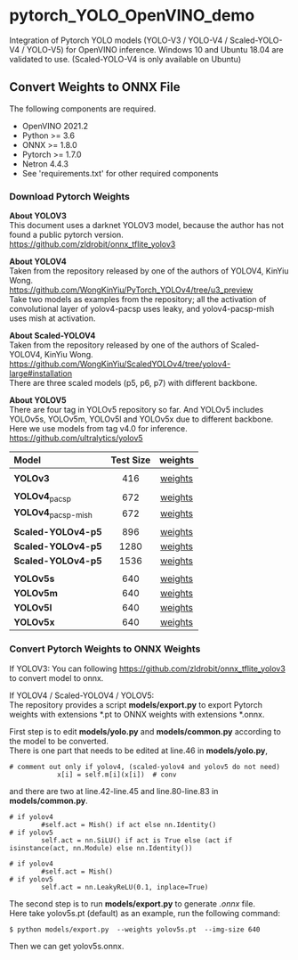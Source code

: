 # pytorch_YOLO_OpenVINO_demo

Integration of Pytorch YOLO models (YOLO-V3 / YOLO-V4 / Scaled-YOLO-V4 / YOLO-V5) for OpenVINO inference.
Windows 10 and Ubuntu 18.04 are validated to use. (Scaled-YOLO-V4 is only available on Ubuntu)

## Convert Weights to ONNX File
The following components are required.
-	OpenVINO 2021.2
-	Python >=  3.6
-	ONNX >= 1.8.0
-	Pytorch >= 1.7.0
-	Netron 4.4.3
-	See 'requirements.txt' for other required components

###	Download Pytorch Weights 

**About YOLOV3**  
This document uses a darknet YOLOV3 model, because the author has not found a public pytorch version.  
https://github.com/zldrobit/onnx_tflite_yolov3

**About YOLOV4**  
Taken from the repository released by one of the authors of YOLOV4, KinYiu Wong.  
https://github.com/WongKinYiu/PyTorch_YOLOv4/tree/u3_preview  
Take two models as examples from the repository; all the activation of  convolutional layer of yolov4-pacsp uses leaky, and yolov4-pacsp-mish uses mish at activation.

**About Scaled-YOLOV4**  
Taken from the repository released by one of the authors of Scaled-YOLOV4, KinYiu Wong.  
https://github.com/WongKinYiu/ScaledYOLOv4/tree/yolov4-large#installation  
There are three scaled models (p5, p6, p7) with different backbone.

**About YOLOV5**  
There are four tag in YOLOv5 repository so far. And YOLOv5 includes YOLOv5s, YOLOv5m, YOLOv5l and YOLOv5x due to different backbone. Here we use models from tag v4.0 for inference.  
https://github.com/ultralytics/yolov5

| Model | Test Size | weights |
| :-- | :-: | :-: | 
|  |  |  |
| **YOLOv3** | 416 | [weights](https://pjreddie.com/media/files/yolov3.weights) |
|  |  |  |
| **YOLOv4**<sub>pacsp</sub> | 672 | [weights](https://github.com/Chen-MingChang/pytorch_YOLO_OpenVINO_demo/releases/download/models/yolov4-pacsp.pt) |
| **YOLOv4**<sub>pacsp-mish</sub> | 672 | [weights](https://github.com/Chen-MingChang/pytorch_YOLO_OpenVINO_demo/releases/download/models/yolov4-pacsp-mish.pt) |
|  |  |  |
| **Scaled-YOLOv4-p5** | 896 | [weights](https://github.com/Chen-MingChang/pytorch_YOLO_OpenVINO_demo/releases/download/models/yolov4-p5.pt) |
| **Scaled-YOLOv4-p5** | 1280 | [weights](https://github.com/Chen-MingChang/pytorch_YOLO_OpenVINO_demo/releases/download/models/yolov4-p6.pt) |
| **Scaled-YOLOv4-p5** | 1536 | [weights](https://github.com/Chen-MingChang/pytorch_YOLO_OpenVINO_demo/releases/download/models/yolov4-p7.pt) |
|  |  |  |
| **YOLOv5s** | 640 | [weights](https://github.com/ultralytics/yolov5/releases/download/v4.0/yolov5s.pt) |
| **YOLOv5m** | 640 | [weights](https://github.com/ultralytics/yolov5/releases/download/v4.0/yolov5m.pt) |
| **YOLOv5l** | 640 | [weights](https://github.com/ultralytics/yolov5/releases/download/v4.0/yolov5l.pt) |
| **YOLOv5x** | 640 | [weights](https://github.com/ultralytics/yolov5/releases/download/v4.0/yolov5x.pt) |

###	Convert Pytorch Weights to ONNX Weights 

If YOLOV3: You can following https://github.com/zldrobit/onnx_tflite_yolov3 to convert model to onnx.

If YOLOV4 / Scaled-YOLOV4 / YOLOV5:  
The repository provides a script **models/export.py** to export Pytorch weights with extensions *.pt to ONNX weights with extensions *.onnx.  

First step is to edit **models/yolo.py** and **models/common.py** according to the model to be converted.  
There is one part that needs to be edited at line.46 in **models/yolo.py**,  

```
# comment out only if yolov4, (scaled-yolov4 and yolov5 do not need)
            x[i] = self.m[i](x[i])  # conv
```

and there are two at line.42-line.45 and line.80-line.83 in **models/common.py**.  

```
# if yolov4
        #self.act = Mish() if act else nn.Identity()
# if yolov5
        self.act = nn.SiLU() if act is True else (act if isinstance(act, nn.Module) else nn.Identity())
```

```
# if yolov4
        #self.act = Mish()
# if yolov5
        self.act = nn.LeakyReLU(0.1, inplace=True)
```


The second step is to run **models/export.py** to generate *.onnx* file.  
Here take yolov5s.pt (default) as an example, run the following command:

```
$ python models/export.py  --weights yolov5s.pt  --img-size 640
```

Then we can get yolov5s.onnx.
